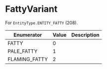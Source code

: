 # FattyVariant

For `EntityType.ENTITY_FATTY` (208). 

| Enumerator | Value | Description |
| - | - | - |
| FATTY | 0 |  |
| PALE_FATTY | 1 |  |
| FLAMING_FATTY | 2 |  |
